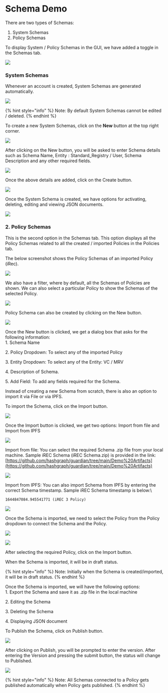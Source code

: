 # Schema Demo

There are two types of Schemas:

1. System Schemas
2. Policy Schemas

To display System / Policy Schemas in the GUI, we have added a toggle in the Schemas tab.

![](<../.gitbook/assets/image (3).png>)

### System Schemas

Whenever an account is created, System Schemas are generated automatically.

![](<../.gitbook/assets/image (13).png>)

{% hint style="info" %}
Note: By default System Schemas cannot be edited / deleted.
{% endhint %}

To create a new System Schemas, click on the **New** button at the top right corner.

![](<../.gitbook/assets/image (16).png>)

After clicking on the New button, you will be asked to enter Schema details such as Schema Name, Entity : Standard\_Registry / User, Schema Description and any other required fields.

![](<../.gitbook/assets/image (4).png>)

Once the above details are added, click on the Create button.

![](<../.gitbook/assets/image (15).png>)

Once the System Schema is created, we have options for activating, deleting, editing and viewing JSON documents.

![](<../.gitbook/assets/image (9).png>)

### 2. Policy Schemas

This is the second option in the Schemas tab. This option displays all the Policy Schemas related to all the created / imported Policies in the Policies tab.&#x20;

The below screenshot shows the Policy Schemas of an imported Policy (iRec).

![](<../.gitbook/assets/image (19).png>)

We also have a filter, where by default, all the Schemas of Policies are shown. We can also select a particular Policy to show the Schemas of the selected Policy.

![](<../.gitbook/assets/image (8).png>)

Policy Schema can also be created by clicking on the New button.

![](<../.gitbook/assets/image (21).png>)

Once the New button is clicked, we get a dialog box that asks for the following information:\
1\. Schema Name

2\. Policy Dropdown: To select any of the imported Policy

3\. Entity Dropdown: To select any of the Entity: VC / MRV

4\. Description of Schema.

5\. Add Field: To add any fields required for the Schema.

Instead of creating a new Schema from scratch, there is also an option to import it via File or via IPFS.

To import the Schema, click on the Import button.

![](<../.gitbook/assets/image (7).png>)

Once the Import button is clicked, we get two options: Import from file and Import from IPFS

![](../.gitbook/assets/image.png)

Import from file: You can select the required Schema .zip file from your local machine. Sample iREC Schema (iREC Schema.zip) is provided in the link: [https://github.com/hashgraph/guardian/tree/main/Demo%20Artifacts](https://github.com/hashgraph/guardian/tree/main/Demo%20Artifacts)

![](<../.gitbook/assets/image (17).png>)

Import from IPFS: You can also import Schema from IPFS by entering the correct Schema timestamp. Sample iREC Schema timestamp is below:\


```
1644847084.945541771 (iREC 3 Policy)
```

![](<../.gitbook/assets/image (14).png>)

Once the Schema is imported, we need to select the Policy from the Policy dropdown to connect the Schema and the Policy.&#x20;

![](<../.gitbook/assets/image (2).png>)

![](<../.gitbook/assets/image (11).png>)

After selecting the required Policy, click on the Import button.

When the Schema is imported, it will be in draft status.

{% hint style="info" %}
Note: Initially when the Schema is created/imported, it will be in draft status.
{% endhint %}

Once the Schema is imported, we will have the following options:\
1\. Export the Schema and save it as .zip file in the local machine

2\. Editing the Schema

3\. Deleting the Schema

4\. Displaying JSON document

To Publish the Schema, click on Publish button.

![](<../.gitbook/assets/image (22).png>)

After clicking on Publish, you will be prompted to enter the version. After entering the Version and pressing the submit button, the status will change to Published.

![](<../.gitbook/assets/image (18).png>)

{% hint style="info" %}
Note: All Schemas connected to a Policy gets published automatically when Policy gets published.
{% endhint %}
